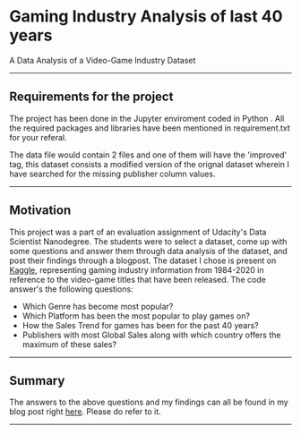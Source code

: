 # Gaming Industry Analysis of last 40 years
A Data Analysis of a Video-Game Industry Dataset

-----------------------------------------------------------------------------------------------------------------------------------------------------------------------------------
## Requirements for the project
The project has been done in the Jupyter enviroment coded in Python . All the required packages and libraries have been mentioned in requirement.txt for your referal.

The data file would contain 2 files and one of them will have the 'improved' tag, this dataset consists a modified version of the orignal dataset wherein I have searched for the missing publisher column values.

-----------------------------------------------------------------------------------------------------------------------------------------------------------------------------------
## Motivation
This project was a part of an evaluation assignment of Udacity's Data Scientist Nanodegree. The students were to select a dataset, come up with some questions and answer them through data analysis of the dataset, and post their findings through a blogpost. The dataset I chose is present on [Kaggle](https://www.kaggle.com/rush4ratio/video-game-sales-with-ratings), representing gaming industry information from 1984-2020 in reference to the video-game titles that have been released. The code answer's the following questions:
* Which Genre has become most popular?
* Which Platform has been the most popular to play games on?
* How the Sales Trend for games has been for the past 40 years?
* Publishers with most Global Sales along with which country offers the maximum of these sales?

-----------------------
## Summary
The answers to the above questions and my findings can all be found in my blog post right [here](). Please do refer to it.

-----------------------



